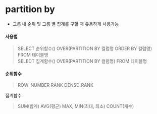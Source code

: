 # partition by
- 그룹 내 순위 및 그룹 별 집계를 구할 때 유용하게 사용가능

#### 사용법
>SELECT 순위함수() OVER(PARTITION BY 컬럼명 ORDER BY 컬럼명) FROM 테이블명<br>
SELECT 집계함수() OVER(PARTITION BY 컬럼명) FROM 테이블명

#### 순위함수
>ROW_NUMBER
RANK
DENSE_RANK

집계함수

> SUM(합계)
AVG(평균)
MAX, MIN(최대, 최소)
COUNT(개수)
